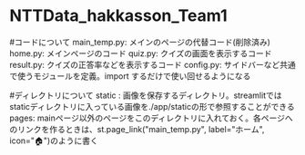 # NTTData_hakkasson_Team1

#コードについて
main_temp.py: メインのページの代替コード(削除済み)
home.py: メインページのコード
quiz.py: クイズの画面を表示するコード
result.py: クイズの正答率などを表示するコード
config.py: サイドバーなど共通で使うモジュールを定義。import するだけで使い回せるようになる

#ディレクトリについて
static : 画像を保存するディレクトリ。streamlitではstaticディレクトリに入っている画像を./app/staticの形で参照することができる
pages: mainページ以外のページをこのディレクトリに入れておく。各ページへのリンクを作るときは、st.page_link("main_temp.py", label="ホーム", icon="🏠")のように書く
